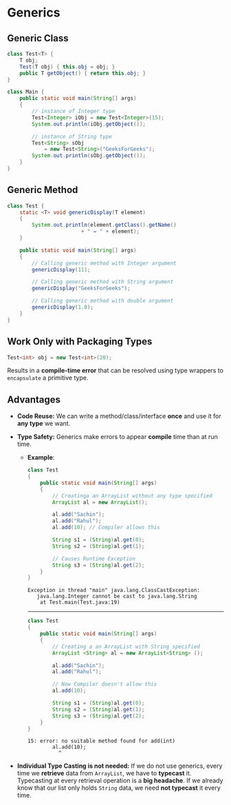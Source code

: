 # Generics

## Generic Class

```java
class Test<T> {
	T obj;
	Test(T obj) { this.obj = obj; } 
	public T getObject() { return this.obj; }
}

class Main {
	public static void main(String[] args)
	{
		// instance of Integer type
		Test<Integer> iObj = new Test<Integer>(15);
		System.out.println(iObj.getObject());

		// instance of String type
		Test<String> sObj
			= new Test<String>("GeeksForGeeks");
		System.out.println(sObj.getObject());
	}
}
```

## Generic Method

```java
class Test {
	static <T> void genericDisplay(T element)
	{
		System.out.println(element.getClass().getName()
						+ " = " + element);
	}

	public static void main(String[] args)
	{
		// Calling generic method with Integer argument
		genericDisplay(11);

		// Calling generic method with String argument
		genericDisplay("GeeksForGeeks");

		// Calling generic method with double argument
		genericDisplay(1.0);
	}
}
```

## **Work Only with Packaging Types**

```java
Test<int> obj = new Test<int>(20);
```

Results in a **compile-time error** that can be resolved using type wrappers to `encapsulate` a primitive type.

## Advantages

- **Code Reuse:**
We can write a method/class/interface **once** and use it for **any type** we want.
- **Type Safety:**
Generics make errors to appear **compile** time than at run time.
    - **Example**:
        
        ```java
        class Test
        {
        	public static void main(String[] args)
        	{
        		// Creatinga an ArrayList without any type specified
        		ArrayList al = new ArrayList();
        
        		al.add("Sachin");
        		al.add("Rahul");
        		al.add(10); // Compiler allows this
        
        		String s1 = (String)al.get(0);
        		String s2 = (String)al.get(1);
        
        		// Causes Runtime Exception
        		String s3 = (String)al.get(2);
        	}
        }
        ```
        
        ```
        Exception in thread "main" java.lang.ClassCastException:
           java.lang.Integer cannot be cast to java.lang.String
            at Test.main(Test.java:19)
        ```
        
        ---
        
        ```java
        class Test
        {
        	public static void main(String[] args)
        	{
        		// Creating a an ArrayList with String specified
        		ArrayList <String> al = new ArrayList<String> ();
        
        		al.add("Sachin");
        		al.add("Rahul");
        
        		// Now Compiler doesn't allow this
        		al.add(10);
        
        		String s1 = (String)al.get(0);
        		String s2 = (String)al.get(1);
        		String s3 = (String)al.get(2);
        	}
        }
        ```
        
        ```
        15: error: no suitable method found for add(int)
                al.add(10);
                  ^
        ```
        
- **Individual Type Casting is not needed:**
If we do not use generics, every time we **retrieve** data from `ArrayList`, we have to **typecast** it. Typecasting at every retrieval operation is a **big headache**. If we already know that our list only holds `String` data, we need **not typecast** it every time.
